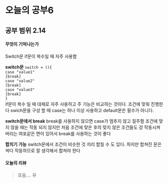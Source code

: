 ﻿# 오늘의 공부6
## 공부 범위 2.14
#### 무엇이 기억나는가
Switch문 if문이 복수일 때 자주 사용함

**switch문**
`switch = (){`<br/>`case "value1"`<br/>`[break]`<br/>`case "value2"`<br/>`[break]`<br/>`case "value3"`<br/>`[break]`<br/>`}`<br/>if문이 복수 일 때 대체로 자주 사용하고 주 기능은 비교하는 것이다.  조건에 맞춰 진행한다
swich문을 구성 할 때 case는 하나 이상 사용하고 default문은 필수가 아니다.

**switch문에서 break**
break를 사용하지 않으면 case가 멈추지 않고 질주함
조건에 맞지 않을 때는 작동 되지 않지만 처음 조건에 맞은 후의 맞지 않은 조건들도 걍 작동시켜버리는 여포같은 면이 있어서 break를 사용하는 것이 좋다

**합치기 가능**
switch문에서 조건이 비슷한 것 끼리 합칠 수 도 있다.
하지만 합쳐진 문은 싹다 작동하므로 잘 생각해서 합쳐야 한다


#### 오늘의 리뷰 
>흐음.... 뀨



